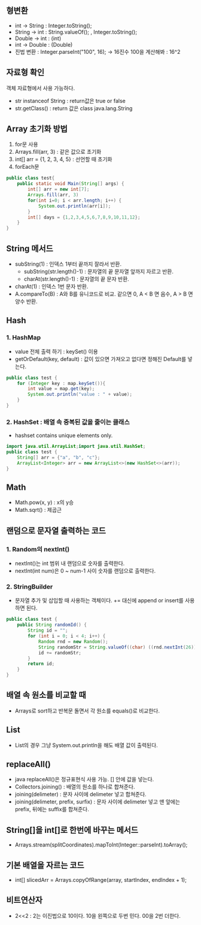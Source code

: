 ## 형변환
- int -> String : Integer.toString();
- String -> int : String.valueOf(); , Integer.toString();
- Double -> int : (int)
- int -> Double : (Double)
- 진법 변환 : Integer.parseInt("100", 16); -> 16진수 100을 계산해봐 : 16^2

## 자료형 확인
객체 자료형에서 사용 가능하다.
- str instanceof String : return값은 true or false
- str.getClass() : return 값은 class java.lang.String

## Array 초기화 방법
1. for문 사용
2. Arrays.fill(arr, 3) : 같은 값으로 초기화
3. int[] arr = {1, 2, 3, 4, 5} : 선언할 때 초기화
4. forEach문

```java
public class test{
    public static void Main(String[] args) {
        int[] arr = new int[7];
        Arrays.fill(arr, 3)
        for(int i=0; i < arr.length; i++) {
            System.out.println(arr[i]);
        }
        int[] days = {1,2,3,4,5,6,7,8,9,10,11,12};        
    }
}
```
## String 메서드
- subString(1) : 인덱스 1부터 끝까지 잘라서 반환.
    - subString(str.length()-1) : 문자열의 끝 문자열 앞까지 자르고 반환.
    - charAt(str.length()-1) : 문자열의 끝 문자 반환.
- charAt(1) : 인덱스 1번 문자 반환.
- A.compareTo(B) : A와 B를 유니코드로 비교. 같으면 0, A < B 면 음수, A > B 면 양수 반환.

## Hash
### 1. HashMap
- value 전체 출력 하기 : keySet() 이용
- getOrDefault(key, default) : 값이 있으면 가져오고 없다면 정해진 Default를 넣는다.
```java
public class test {
    for (Integer key : map.keySet()){
        int value = map.get(key);
        System.out.println("value : " + value);
    }
}
```

### 2. HashSet : 배열 속 중복된 값을 줄이는 클래스 
- hashset contains unique elements only.
```java
import java.util.ArrayList;import java.util.HashSet;
public class test {
    String[] arr = {"a", "b", "c"};
    ArrayList<Integer> arr = new ArrayList<>(new HashSet<>(arr));
}
```
## Math 
- Math.pow(x, y) : x의 y승
- Math.sqrt() : 제곱근

## 랜덤으로 문자열 출력하는 코드 
### 1. Random의 nextInt() 
- nextInt()는 int 범위 내 랜덤으로 숫자를 출력한다. 
- nextInt(int num)은 0 ~ num-1 사이 숫자를 랜덤으로 출력한다. 

### 2. StringBuilder 
- 문자열 추가 및 삽입할 때 사용하는 객체이다. += 대신에 append or insert를 사용하면 된다. 
```java
public class test {
    public String randomId() {
        String id = "";
        for (int i = 0; i < 4; i++) {
            Random rnd = new Random();
            String randomStr = String.valueOf((char) ((rnd.nextInt(26)) + 97));
            id += randomStr;
        }
        return id;
    }
}
```

## 배열 속 원소를 비교할 때 
- Arrays로 sort하고 반복문 돌면서 각 원소를 equals()로 비교한다. 

## List
- List의 경우 그냥 System.out.println을 해도 배열 값이 출력된다.

## replaceAll()
- java replaceAll()은 정규표현식 사용 가능. [] 안에 값을 넣는다. 
- Collectors.joining() : 배열의 원소를 하나로 합쳐준다. 
- joining(delimeter) : 문자 사이에 delimeter 넣고 합쳐준다.
- joining(delimeter, prefix, surfix) : 문자 사이에 delimeter 넣고 맨 앞에는 prefix, 뒤에는 suffix를 합쳐준다.

## String[]을 int[]로 한번에 바꾸는 메서드
- Arrays.stream(splitCoordinates).mapToInt(Integer::parseInt).toArray();

## 기본 배열을 자르는 코드 
- int[] slicedArr = Arrays.copyOfRange(array, startIndex, endIndex + 1);

## 비트연산자 
- 2<<2 : 2는 이진법으로 10이다. 10을 왼쪽으로 두번 민다. 00을 2번 더한다. 
 